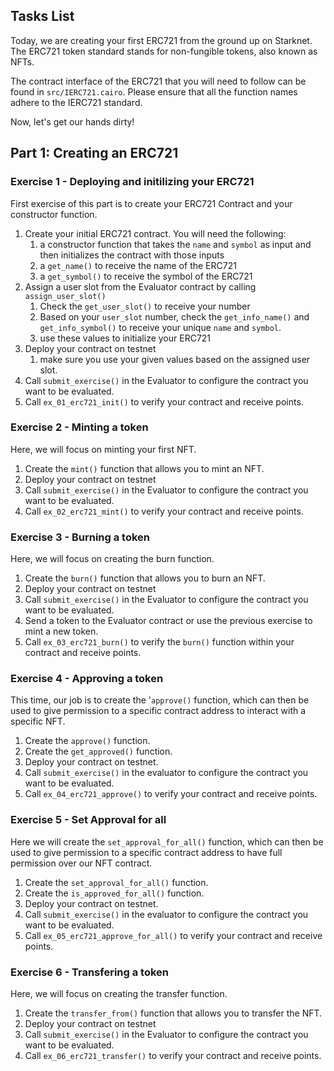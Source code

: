 ## Tasks List

Today, we are creating your first ERC721 from the ground up on Starknet. The ERC721 token standard stands for non-fungible tokens, also known as NFTs.

The contract interface of the ERC721 that you will need to follow can be found in `src/IERC721.cairo`. Please ensure that all the function names adhere to the IERC721 standard.

Now, let's get our hands dirty!

## Part 1: Creating an ERC721

### Exercise 1 - Deploying and initilizing your ERC721

First exercise of this part is to create your ERC721 Contract and your constructor function.

1. Create your initial ERC721 contract. You will need the following:
   1. a constructor function that takes the `name` and `symbol` as input and then initializes the contract with those inputs
   2. a `get_name()` to receive the name of the ERC721
   3. a `get_symbol()` to receive the symbol of the ERC721
2. Assign a user slot from the Evaluator contract by calling `assign_user_slot()`
   1. Check the `get_user_slot()` to receive your number
   2. Based on your `user_slot` number, check the `get_info_name()` and `get_info_symbol()` to receive your unique `name` and `symbol`.
   3. use these values to initialize your ERC721
3. Deploy your contract on testnet
   1. make sure you use your given values based on the assigned user slot.
4. Call `submit_exercise()` in the Evaluator to configure the contract you want to be evaluated.
5. Call `ex_01_erc721_init()` to verify your contract and receive points.

### Exercise 2 - Minting a token

Here, we will focus on minting your first NFT.

1. Create the `mint()` function that allows you to mint an NFT.
2. Deploy your contract on testnet
3. Call `submit_exercise()` in the Evaluator to configure the contract you want to be evaluated.
4. Call `ex_02_erc721_mint()` to verify your contract and receive points.

### Exercise 3 - Burning a token

Here, we will focus on creating the burn function.

1. Create the `burn()` function that allows you to burn an NFT.
2. Deploy your contract on testnet
3. Call `submit_exercise()` in the Evaluator to configure the contract you want to be evaluated.
4. Send a token to the Evaluator contract or use the previous exercise to mint a new token.
5. Call `ex_03_erc721_burn()` to verify the `burn()` function within your contract and receive points.

### Exercise 4 - Approving a token

This time, our job is to create the '`approve()` function, which can then be used to give permission to a specific contract address to interact with a specific NFT.

1. Create the `approve()` function.
2. Create the `get_approved()` function.
3. Deploy your contract on testnet.
4. Call `submit_exercise()` in the evaluator to configure the contract you want to be evaluated.
5. Call `ex_04_erc721_approve()` to verify your contract and receive points.

### Exercise 5 - Set Approval for all

Here we will create the `set_approval_for_all()` function, which can then be used to give permission to a specific contract address to have full permission over our NFT contract.

1. Create the `set_approval_for_all()` function.
2. Create the `is_approved_for_all()` function.
3. Deploy your contract on testnet.
4. Call `submit_exercise()` in the evaluator to configure the contract you want to be evaluated.
5. Call `ex_05_erc721_approve_for_all()` to verify your contract and receive points.

### Exercise 6 - Transfering a token

Here, we will focus on creating the transfer function.

1. Create the `transfer_from()` function that allows you to transfer the NFT.
2. Deploy your contract on testnet
3. Call `submit_exercise()` in the Evaluator to configure the contract you want to be evaluated.
4. Call `ex_06_erc721_transfer()` to verify your contract and receive points.
